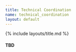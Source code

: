 ```yaml
---
title: Technical Coordination
name: technical_coordination
layout: default
---
```


{% include layouts/title.md %}

#### TBD
